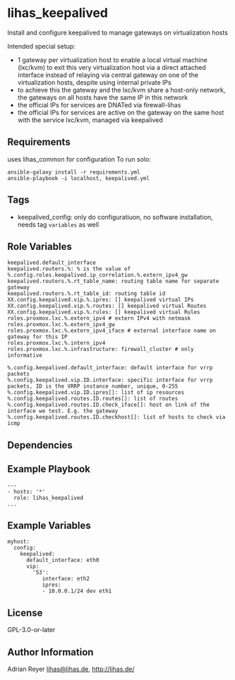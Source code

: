 lihas_keepalived
=========

Install and configure keepalived to manage gateways on virtualization hosts

Intended special setup:
* 1 gateway per virtualization host to enable a local virtual machine (lxc/kvm) to exit this very virtualization host via a direct attached interface instead of relaying via central gateway on one of the virtualization hosts, despite using internal private IPs
* to achieve this the gateway and the lxc/kvm share a host-only network, the gateways on all hosts have the same IP in this network
* the official IPs for services are DNATed via firewall-lihas
* the official IPs for services are active on the gateway on the same host with the service lxc/kvm, managed via keepalived

Requirements
------------

uses lihas_common for configuration
To run solo:

```
ansible-galaxy install -r requirements.yml
ansible-playbook -i localhost, keepalived.yml
```

Tags
----
* keepalived_config: only do configuratiuon, no software installation, needs tag `variables` as well

Role Variables
--------------

```
keepalived.default_interface
keepalived.routers.%: % is the value of %.config.roles.keepalived.ip_correlation.%.extern_ipv4_gw
keepalived.routers.%.rt_table_name: routing table name for separate gateway
keepalived.routers.%.rt_table_id: routing table id
XX.config.keepalived.vip.%.ipres: [] keepalived virtual IPs
XX.config.keepalived.vip.%.routes: [] keepalived virtual Routes
XX.config.keepalived.vip.%.rules: [] keepalived virtual Rules
roles.proxmox.lxc.%.extern_ipv4 # extern IPv4 with netmask
roles.proxmox.lxc.%.extern_ipv4_gw
roles.proxmox.lxc.%.extern_ipv4_iface # external interface name on gateway for this IP
roles.proxmox.lxc.%.intern_ipv4
roles.proxmox.lxc.%.infrastructure: firewall_cluster # only informative

%.config.keepalived.default_interface: default interface for vrrp packets
%.config.keepalived.vip.ID.interface: specific interface for vrrp packets, ID is the VRRP instance number, unique, 0-255
%.config.keepalived.vip.ID.ipres[]: list of ip resources
%.config.keepalived.routes.ID.routes[]: list of routes
%.config.keepalived.routes.ID.check_iface[]: host on link of the interface we test. E.g. the gateway
%.config.keepalived.routes.ID.checkhost[]: list of hosts to check via icmp
```
Dependencies
------------

Example Playbook
----------------

```
---
- hosts: '*'
  role: lihas_keepalived
...
```

Example Variables
-----------------
```
myhost:
  config:
    keepalived:
      default_interface: eth0
      vip:
        '53':
           interface: eth2
           ipres:
           - 10.0.0.1/24 dev eth1
```

License
-------

GPL-3.0-or-later

Author Information
------------------

Adrian Reyer <lihas@lihas.de>, http://lihas.de/
